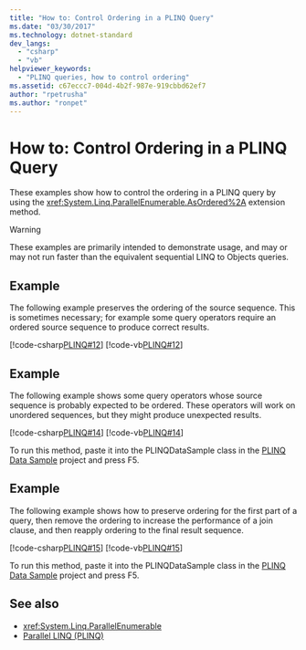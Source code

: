 ```yaml
---
title: "How to: Control Ordering in a PLINQ Query"
ms.date: "03/30/2017"
ms.technology: dotnet-standard
dev_langs: 
  - "csharp"
  - "vb"
helpviewer_keywords: 
  - "PLINQ queries, how to control ordering"
ms.assetid: c67eccc7-004d-4b2f-987e-919cbbd62ef7
author: "rpetrusha"
ms.author: "ronpet"
---
```

# How to: Control Ordering in a PLINQ Query
These examples show how to control the ordering in a PLINQ query by using the <xref:System.Linq.ParallelEnumerable.AsOrdered%2A> extension method.  
  
> [!WARNING]
> These examples are primarily intended to demonstrate usage, and may or may not run faster than the equivalent sequential LINQ to Objects queries.  
  
## Example  
 The following example preserves the ordering of the source sequence. This is sometimes necessary; for example some query operators require an ordered source sequence to produce correct results.  
  
 [!code-csharp[PLINQ#12](../../../samples/snippets/csharp/VS_Snippets_Misc/plinq/cs/plinqsamples.cs#12)]
 [!code-vb[PLINQ#12](../../../samples/snippets/visualbasic/VS_Snippets_Misc/plinq/vb/plinqsnippets1.vb#12)]  
  
## Example  
 The following example shows some query operators whose source sequence is probably expected to be ordered. These operators will work on unordered sequences, but they might produce unexpected results.  
  
 [!code-csharp[PLINQ#14](../../../samples/snippets/csharp/VS_Snippets_Misc/plinq/cs/plinqsamples.cs#14)]
 [!code-vb[PLINQ#14](../../../samples/snippets/visualbasic/VS_Snippets_Misc/plinq/vb/plinqsnippets1.vb#14)]  
  
 To run this method, paste it into the PLINQDataSample class in the [PLINQ Data Sample](../../../docs/standard/parallel-programming/plinq-data-sample.md) project and press F5.  
  
## Example  
 The following example shows how to preserve ordering for the first part of a query, then remove the ordering to increase the performance of a join clause, and then reapply ordering to the final result sequence.  
  
 [!code-csharp[PLINQ#15](../../../samples/snippets/csharp/VS_Snippets_Misc/plinq/cs/plinqsamples.cs#15)]
 [!code-vb[PLINQ#15](../../../samples/snippets/visualbasic/VS_Snippets_Misc/plinq/vb/plinqsnippets1.vb#15)]  
  
 To run this method, paste it into the PLINQDataSample class in the [PLINQ Data Sample](../../../docs/standard/parallel-programming/plinq-data-sample.md) project and press F5.  
  
## See also

- <xref:System.Linq.ParallelEnumerable>
- [Parallel LINQ (PLINQ)](../../../docs/standard/parallel-programming/parallel-linq-plinq.md)
